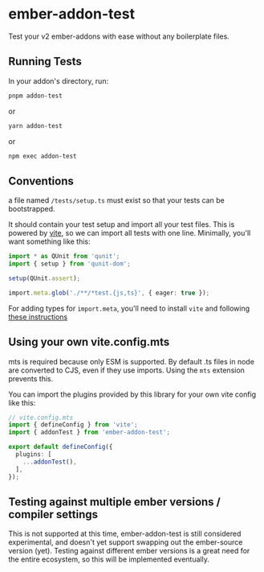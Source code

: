 # ember-addon-test

Test your v2 ember-addons with ease without any boilerplate files.

## Running Tests

In your addon's directory, run:

```bash
pnpm addon-test
```
or
```bash
yarn addon-test
```
or
```bash
npm exec addon-test
```

## Conventions

a file named `/tests/setup.ts` must exist so that your tests can be bootstrapped.

It should contain your test setup and import all your test files.
This is powered by [vite][gh-vite], so we can import all tests with one line.
Minimally, you'll want something like this:
```ts
import * as QUnit from 'qunit';
import { setup } from 'qunit-dom';

setup(QUnit.assert);

import.meta.glob('./**/*test.{js,ts}', { eager: true });
```

For adding types for `import.meta`, you'll need to install `vite` and
following [these instructions](vite-ts)


[gh-vite]: https://github.com/vitejs/vite/
[vite-ts]: https://vitejs.dev/guide/features.html#typescript

## Using your own vite.config.mts

mts is required because only ESM is supported. By default .ts files in node are converted to CJS, even if they use imports. Using the `mts` extension prevents this.

You can import the plugins provided by this library for your own vite config like this:
```ts
// vite.config.mts
import { defineConfig } from 'vite';
import { addonTest } from 'ember-addon-test';

export default defineConfig({
  plugins: [
    ...addonTest(),
  ],
});
```

## Testing against multiple ember versions / compiler settings

This is not supported at this time, ember-addon-test is still considered experimental,
and doesn't yet support swapping out the ember-source version (yet).
Testing against different ember versions is a great need for the entire ecosystem,
so this will be implemented eventually.

